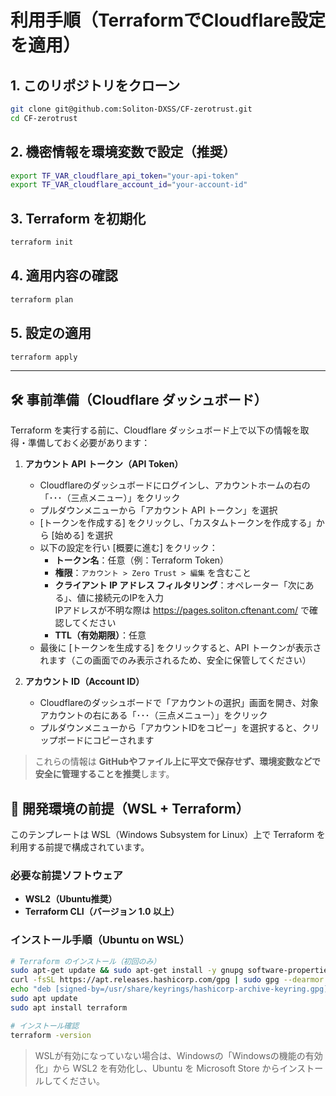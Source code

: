 # 利用手順（TerraformでCloudflare設定を適用）

## 1. このリポジトリをクローン

```bash
git clone git@github.com:Soliton-DXSS/CF-zerotrust.git
cd CF-zerotrust
```

## 2. 機密情報を環境変数で設定（推奨）

```bash
export TF_VAR_cloudflare_api_token="your-api-token"
export TF_VAR_cloudflare_account_id="your-account-id"
```

## 3. Terraform を初期化

```bash
terraform init
```

## 4. 適用内容の確認

```bash
terraform plan
```

## 5. 設定の適用

```bash
terraform apply
```

---

## 🛠 事前準備（Cloudflare ダッシュボード）

Terraform を実行する前に、Cloudflare ダッシュボード上で以下の情報を取得・準備しておく必要があります：

1. **アカウント API トークン（API Token）**
   - Cloudflareのダッシュボードにログインし、アカウントホームの右の「･･･（三点メニュー）」をクリック
   - プルダウンメニューから「アカウント API トークン」を選択
   - [トークンを作成する] をクリックし、「カスタムトークンを作成する」から [始める] を選択
   - 以下の設定を行い [概要に進む] をクリック：
     - **トークン名**：任意（例：Terraform Token）
     - **権限**：`アカウント > Zero Trust > 編集` を含むこと
     - **クライアント IP アドレス フィルタリング**：オペレーター「次にある」、値に接続元のIPを入力  
       IPアドレスが不明な際は https://pages.soliton.cftenant.com/ で確認してください
     - **TTL（有効期限）**：任意
   - 最後に [トークンを生成する] をクリックすると、API トークンが表示されます（この画面でのみ表示されるため、安全に保管してください）

2. **アカウント ID（Account ID）**
   - Cloudflareのダッシュボードで「アカウントの選択」画面を開き、対象アカウントの右にある「･･･（三点メニュー）」をクリック
   - プルダウンメニューから「アカウントIDをコピー」を選択すると、クリップボードにコピーされます

> これらの情報は **GitHubやファイル上に平文で保存せず、環境変数などで安全に管理することを推奨**します。
## 🧰 開発環境の前提（WSL + Terraform）

このテンプレートは WSL（Windows Subsystem for Linux）上で Terraform を利用する前提で構成されています。

### 必要な前提ソフトウェア

- **WSL2（Ubuntu推奨）**
- **Terraform CLI（バージョン 1.0 以上）**

### インストール手順（Ubuntu on WSL）

```bash
# Terraform のインストール（初回のみ）
sudo apt-get update && sudo apt-get install -y gnupg software-properties-common curl unzip
curl -fsSL https://apt.releases.hashicorp.com/gpg | sudo gpg --dearmor -o /usr/share/keyrings/hashicorp-archive-keyring.gpg
echo "deb [signed-by=/usr/share/keyrings/hashicorp-archive-keyring.gpg] https://apt.releases.hashicorp.com $(lsb_release -cs) main" | sudo tee /etc/apt/sources.list.d/hashicorp.list
sudo apt update
sudo apt install terraform

# インストール確認
terraform -version
```

> WSLが有効になっていない場合は、Windowsの「Windowsの機能の有効化」から WSL2 を有効化し、Ubuntu を Microsoft Store からインストールしてください。
